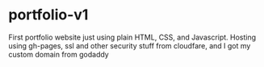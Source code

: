 # portfolio-v1

First portfolio website just using plain HTML, CSS, and Javascript. Hosting using gh-pages, ssl and other security stuff from cloudfare,
and I got my custom domain from godaddy
